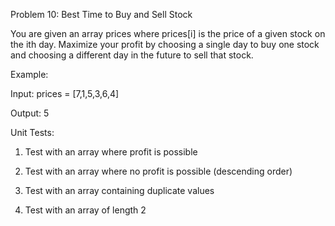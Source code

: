 Problem 10: Best Time to Buy and Sell Stock

You are given an array prices where prices[i] is the price of a given stock on the ith day. Maximize your profit by choosing a single day to buy one stock and choosing a different day in the future to sell that stock.

Example:

Input: prices = [7,1,5,3,6,4]

Output: 5

Unit Tests:

1. Test with an array where profit is possible

2. Test with an array where no profit is possible (descending order)

3. Test with an array containing duplicate values

4. Test with an array of length 2
